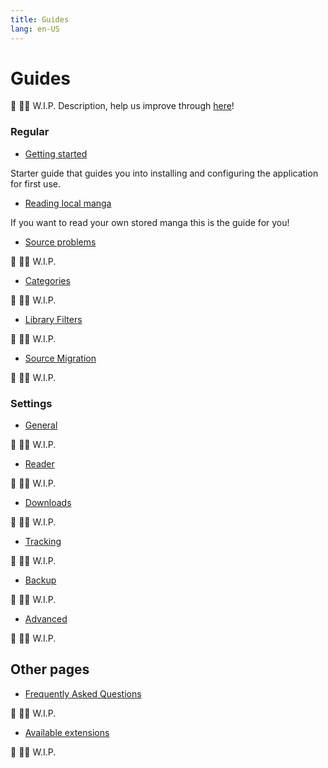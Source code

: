 ```yaml
---
title: Guides
lang: en-US
---
```


# Guides
:construction: :construction_worker_man: W.I.P. Description, help us improve through [here](https://github.com/tachiyomiorg/website/edit/master/src/help/guides/README.md)!

### Regular

- [Getting started](getting-started)

Starter guide that guides you into installing and configuring the application for first use.

- [Reading local manga](reading-local-manga)

If you want to read your own stored manga this is the guide for you!

- [Source problems](source-problems)

:construction: :construction_worker_man: W.I.P.

- [Categories](library/categories)

:construction: :construction_worker_man: W.I.P.

- [Library Filters](library/library-filters)

:construction: :construction_worker_man: W.I.P.

- [Source Migration](library/source-migration)

:construction: :construction_worker_man: W.I.P.

### Settings

- [General](general)

:construction: :construction_worker_man: W.I.P.

- [Reader](reader)

:construction: :construction_worker_man: W.I.P.

- [Downloads](downloads)

:construction: :construction_worker_man: W.I.P.

- [Tracking](tracking)

:construction: :construction_worker_man: W.I.P.

- [Backup](backup)

:construction: :construction_worker_man: W.I.P.

- [Advanced](advanced)

:construction: :construction_worker_man: W.I.P.

## Other pages

- [Frequently Asked Questions](../faq/)

:construction: :construction_worker_man: W.I.P.

- [Available extensions](../../extensions/)

:construction: :construction_worker_man: W.I.P.
